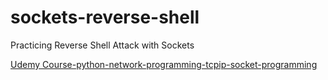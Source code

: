 # sockets-reverse-shell
Practicing Reverse Shell Attack with Sockets

[Udemy Course-python-network-programming-tcpip-socket-programming](https://www.udemy.com/course/python-network-programming-tcpip-socket-programming/)
